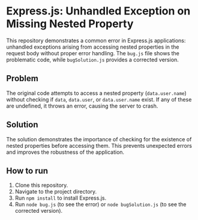 # Express.js: Unhandled Exception on Missing Nested Property
This repository demonstrates a common error in Express.js applications: unhandled exceptions arising from accessing nested properties in the request body without proper error handling.  The `bug.js` file shows the problematic code, while `bugSolution.js` provides a corrected version.

## Problem
The original code attempts to access a nested property (`data.user.name`) without checking if `data`, `data.user`, or `data.user.name` exist. If any of these are undefined, it throws an error, causing the server to crash.

## Solution
The solution demonstrates the importance of checking for the existence of nested properties before accessing them. This prevents unexpected errors and improves the robustness of the application.

## How to run
1. Clone this repository.
2. Navigate to the project directory.
3. Run `npm install` to install Express.js.
4. Run `node bug.js` (to see the error) or `node bugSolution.js` (to see the corrected version).
